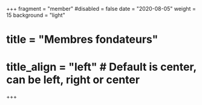 +++
fragment = "member"
#disabled = false
date = "2020-08-05"
weight = 15
background = "light"

# title = "Membres fondateurs"
# title_align = "left" # Default is center, can be left, right or center
+++
